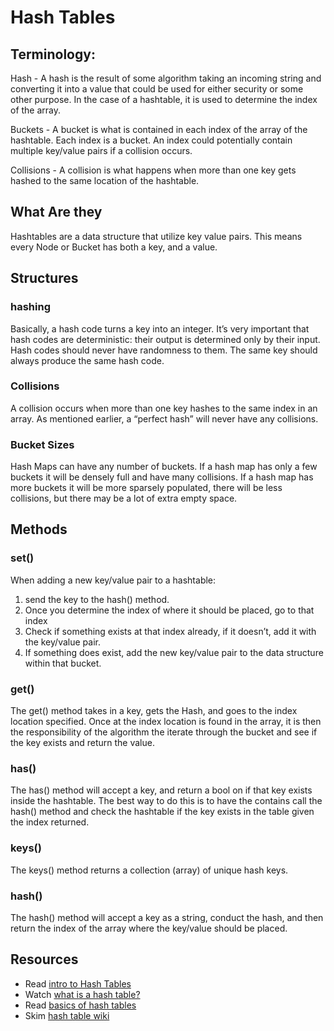 # Hash Tables

## Terminology:

Hash - A hash is the result of some algorithm taking an incoming string and converting it into a value that could be used for either security or some other purpose. In the case of a hashtable, it is used to determine the index of the array.

Buckets - A bucket is what is contained in each index of the array of the hashtable. Each index is a bucket. An index could potentially contain multiple key/value pairs if a collision occurs.

Collisions - A collision is what happens when more than one key gets hashed to the same location of the hashtable.

## What Are they

Hashtables are a data structure that utilize key value pairs. This means every Node or Bucket has both a key, and a value.

## Structures

### hashing

Basically, a hash code turns a key into an integer. It’s very important that hash codes are deterministic: their output is determined only by their input. Hash codes should never have randomness to them. The same key should always produce the same hash code.

### Collisions

A collision occurs when more than one key hashes to the same index in an array. As mentioned earlier, a “perfect hash” will never have any collisions.

### Bucket Sizes

Hash Maps can have any number of buckets. If a hash map has only a few buckets it will be densely full and have many collisions. If a hash map has more buckets it will be more sparsely populated, there will be less collisions, but there may be a lot of extra empty space.

## Methods

### set()

When adding a new key/value pair to a hashtable:

1. send the key to the hash() method.
2. Once you determine the index of where it should be placed, go to that index
3. Check if something exists at that index already, if it doesn’t, add it with the key/value pair.
4. If something does exist, add the new key/value pair to the data structure within that bucket.

### get()

The get() method takes in a key, gets the Hash, and goes to the index location specified. Once at the index location is found in the array, it is then the responsibility of the algorithm the iterate through the bucket and see if the key exists and return the value.

### has()

The has() method will accept a key, and return a bool on if that key exists inside the hashtable. The best way to do this is to have the contains call the hash() method and check the hashtable if the key exists in the table given the index returned.

### keys()

The keys() method returns a collection (array) of unique hash keys.

### hash()

The hash() method will accept a key as a string, conduct the hash, and then return the index of the array where the key/value should be placed.

## Resources

- Read [intro to Hash Tables](https://codefellows.github.io/common_curriculum/data_structures_and_algorithms/Code_401/class-30/resources/Hashtables.html)
- Watch [what is a hash table?](https://www.youtube.com/watch?v=MfhjkfocRR0)
- Read [basics of hash tables](https://www.hackerearth.com/practice/data-structures/hash-tables/basics-of-hash-tables/tutorial/)
- Skim [hash table wiki](https://www.hackerearth.com/practice/data-structures/hash-tables/basics-of-hash-tables/tutorial/)
